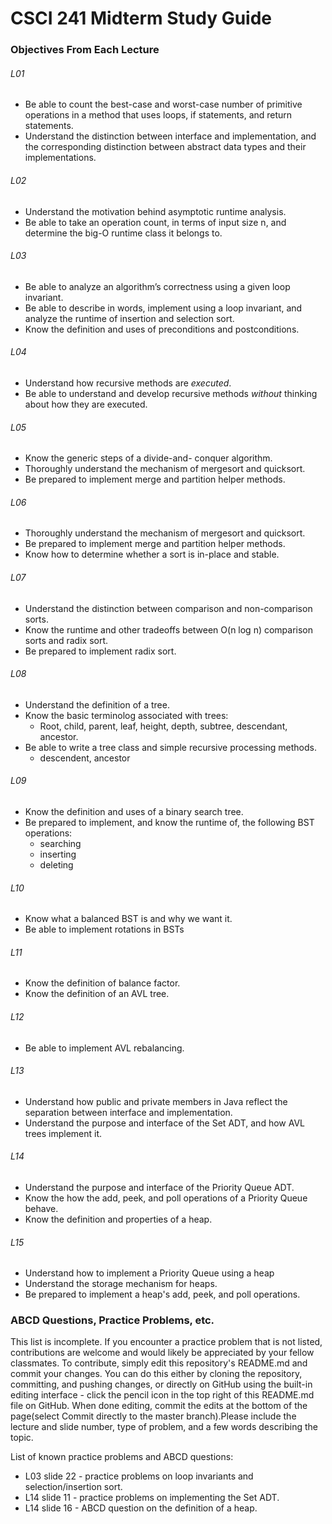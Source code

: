 # CSCI 241 Midterm Study Guide

### Objectives From Each Lecture

###### L01
* Be able to count the best-case and worst-case number of primitive operations in a method that uses loops, if statements, and return statements.
* Understand the distinction between interface and implementation, and the corresponding distinction between abstract data types and their implementations.

###### L02
* Understand the motivation behind asymptotic runtime analysis.
* Be able to take an operation count, in terms of input size n, and determine the big-O runtime class it belongs to.

###### L03
* Be able to analyze an algorithm’s correctness using a given loop invariant.
* Be able to describe in words, implement using a loop invariant, and analyze the runtime of insertion and selection sort.
* Know the definition and uses of preconditions and postconditions.

###### L04
* Understand how recursive methods are *executed*.
* Be able to understand and develop recursive methods *without* thinking about how they are executed.

###### L05
* Know the generic steps of a divide-and- conquer algorithm.
* Thoroughly understand the mechanism of mergesort and quicksort.
* Be prepared to implement merge and partition helper methods.

###### L06
* Thoroughly understand the mechanism of mergesort and quicksort.
* Be prepared to implement merge and partition helper methods.
* Know how to determine whether a sort is in-place and stable.

###### L07
* Understand the distinction between comparison and non-comparison sorts.
* Know the runtime and other tradeoffs between O(n log n) comparison sorts and radix sort.
* Be prepared to implement radix sort.

###### L08
* Understand the definition of a tree.
* Know the basic terminolog associated with trees:
    * Root, child, parent, leaf, height, depth, subtree, descendant, ancestor.
* Be able to write a tree class and simple recursive processing methods.
    * descendent, ancestor

###### L09
* Know the definition and uses of a binary search tree.
* Be prepared to implement, and know the runtime of, the following BST operations:
    * searching
    * inserting
    * deleting

###### L10
* Know what a balanced BST is and why we want it.
* Be able to implement rotations in BSTs

###### L11
* Know the definition of balance factor.
* Know the definition of an AVL tree.

###### L12
* Be able to implement AVL rebalancing.

###### L13
* Understand how public and private members in Java reflect the separation between interface and implementation.
* Understand the purpose and interface of the Set ADT, and how AVL trees implement it.

###### L14
* Understand the purpose and interface of the Priority Queue ADT.
* Know the how the add, peek, and poll operations of a Priority Queue behave.
* Know the definition and properties of a heap.

###### L15
* Understand how to implement a Priority Queue using a heap
* Understand the storage mechanism for heaps.
* Be prepared to implement a heap's add, peek, and poll operations.


### ABCD Questions, Practice Problems, etc.
This list is incomplete. If you encounter a practice problem that is not listed, contributions are
welcome and would likely be appreciated by your fellow classmates. To contribute, simply edit this
repository's README.md and commit your changes. You can do this either by cloning the repository,
committing, and pushing changes, or directly on GitHub using the built-in editing interface - click
the pencil icon in the top right of this README.md file on GitHub. When done editing, commit the
edits at the bottom of the page(select Commit directly to the master branch).Please include the
lecture and slide number, type of problem, and a few words describing the topic. 

List of known practice problems and ABCD questions:
* L03 slide 22 - practice problems on loop invariants and selection/insertion sort.
* L14 slide 11 - practice problems on implementing the Set ADT.
* L14 slide 16 - ABCD question on the definition of a heap.

